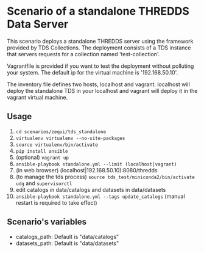 # Scenario of a standalone THREDDS Data Server

This scenario deploys a standalone THREDDS server using the framework provided by TDS Collections. The deployment consists of a TDS instance that servers requests for a collection named 'test-collection'.

Vagrantfile is provided if you want to test the deployment without polluting your system. The default ip for the virtual machine is '192.168.50.10'.

The inventory file defines two hosts, localhost and vagrant. localhost will deploy the standalone TDS in your localhost and vagrant will deploy it in the vagrant virtual machine.

## Usage

1. `cd scenarios/zequi/tds_standalone`
1. `virtualenv virtualenv --no-site-packages`
1. `source virtualenv/bin/activate`
1. `pip install ansible`
1. (optional) `vagrant up`
1. `ansible-playbook standalone.yml --limit (localhost|vagrant)`
1. (in web browser) (localhost|192.168.50.10):8080/thredds
1. (to manage the tds process) `source tds_test/miniconda2/bin/activate udg` and `supervisorctl`
1. edit catalogs in data/catalogs and datasets in data/datasets
1. `ansible-playbook standalone.yml --tags update_catalogs` (manual restart is required to take effect)

## Scenario's variables

- catalogs_path: Default is "data/catalogs"
- datasets_path: Default is "data/datasets"
